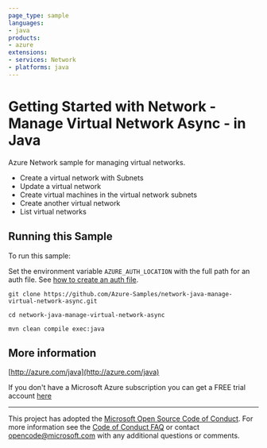 ```yaml
---
page_type: sample
languages:
- java
products:
- azure
extensions:
- services: Network
- platforms: java
---
```


# Getting Started with Network - Manage Virtual Network Async - in Java #


  Azure Network sample for managing virtual networks.
   - Create a virtual network with Subnets
   - Update a virtual network
   - Create virtual machines in the virtual network subnets
   - Create another virtual network
   - List virtual networks
 

## Running this Sample ##

To run this sample:

Set the environment variable `AZURE_AUTH_LOCATION` with the full path for an auth file. See [how to create an auth file](https://github.com/Azure/azure-libraries-for-java/blob/master/AUTH.md).

    git clone https://github.com/Azure-Samples/network-java-manage-virtual-network-async.git

    cd network-java-manage-virtual-network-async

    mvn clean compile exec:java

## More information ##

[http://azure.com/java](http://azure.com/java)

If you don't have a Microsoft Azure subscription you can get a FREE trial account [here](http://go.microsoft.com/fwlink/?LinkId=330212)

---

This project has adopted the [Microsoft Open Source Code of Conduct](https://opensource.microsoft.com/codeofconduct/). For more information see the [Code of Conduct FAQ](https://opensource.microsoft.com/codeofconduct/faq/) or contact [opencode@microsoft.com](mailto:opencode@microsoft.com) with any additional questions or comments.